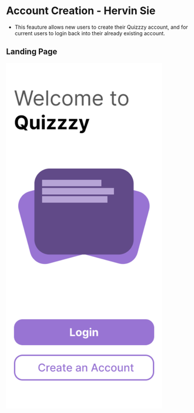 # Account Creation - Hervin Sie

- This feauture allows new users to create their Quizzzy account, and for current users to login back into their already existing account.

## Landing Page

<img width="424" alt="image" src="https://github.com/Ethan-Chew/MAD24_P01_Team2/blob/main/images/Landing%20Page.png">
